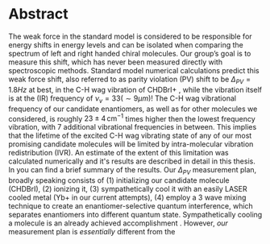 # Abstract
The weak force in the standard model is considered to be responsible for energy shifts in energy levels and can be isolated when comparing the spectrum of left and right handed chiral molecules. Our group’s goal is to measure this shift, which has never been measured directly with spectroscopic methods.
Standard model numerical calculations predict this weak force shift, also referred to as parity violation (PV) shift to be $\Delta_{PV} = 1.8Hz$ at best, in the C-H wag vibration of CHDBrI+ <!--TODO: Cite-->, while the vibration itself is at the (IR) frequency of $\nu_v = 33 (\sim 9 \mu m)$!
The C-H wag vibrational frequency of our candidate enantiomers, as well as for other molecules we considered, is roughly $23\pm 4 \,\mathrm{cm^{-1}}$ times higher then the lowest frequency vibration, with 7 additional vibrational frequencies in between. This implies that the lifetime of the excited C-H wag vibrating state of any of our most promising candidate molecules will be limited by intra-molecular vibration redistribution (IVR). An estimate of the extent of this limitation was calculated numerically and it's results are described in detail in this thesis. In <!--TODO: cite--> you can find a brief summary of the results.
Our $\Delta_{PV}$ measurement plan, broadly speaking consists of (1) initializing our candidate molecule (CHDBrI), (2) ionizing it, (3) sympathetically cool it with an easily LASER cooled metal (Yb+ in our current attempts), (4) employ a 3 wave mixing technique to create an enantiomer-selective quantum interference, which separates enantiomers into different quantum state. <!--TODO: Cite Itay's thesis, or our group's articles, an article about sympathetic cooling-->
Sympathetically cooling a molecule is an already achieved accomplishment <!--TODO: Cite a few examples -->. However, _our_ measurement plan is _essentially_ different from the 
<!--stackedit_data:
eyJoaXN0b3J5IjpbMTEyOTE0MzMxLC0zNjg2NjA4ODcsLTEyNj
EyMzAwMzcsNTQxNTA1NDgwLDE3NjQ3NDU5MzksMTEzNjMzMDk0
NCwtMTk2MzE3ODA0LDc1ODA3NzY3NSwtMTg1NTIzMzk5MiwtMj
A4ODc0NjYxMiwtMzMyNDU1MzYzXX0=
-->